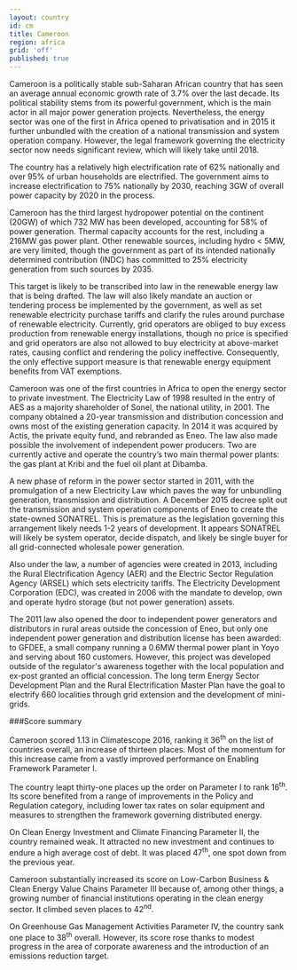 ```yaml
---
layout: country
id: cm
title: Cameroon
region: africa
grid: 'off'
published: true
---
```


Cameroon is a politically stable sub-Saharan African country that has seen an average annual economic growth rate of 3.7% over the last decade. Its political stability stems from its powerful government, which is the main actor in all major power generation projects. Nevertheless, the energy sector was one of the first in Africa opened to privatisation and in 2015 it further unbundled with the creation of a national transmission and system operation company. However, the legal framework governing the electricity sector now needs significant review, which will likely take until 2018.

The country has a relatively high electrification rate of 62% nationally and over 95% of urban households are electrified. The government aims to increase electrification to 75% nationally by 2030, reaching 3GW of overall power capacity by 2020 in the process.

Cameroon has the third largest hydropower potential on the continent (20GW) of which 732 MW has been developed, accounting for 58% of power generation. Thermal capacity accounts for the rest, including a 216MW gas power plant. Other renewable sources, including hydro < 5MW, are very limited, though the government as part of its intended nationally determined contribution (INDC) has committed to 25% electricity generation from such sources by 2035.

This target is likely to be transcribed into law in the renewable energy law that is being drafted. The law will  also likely mandate an auction or tendering process be implemented by the government, as well as set renewable electricity purchase tariffs and clarify the rules around purchase of renewable electricity. Currently, grid operators are obliged to buy excess production from renewable energy installations, though no price is specified and grid operators are also not allowed to buy electricity at above-market rates, causing conflict and rendering the policy ineffective. Consequently, the only effective support measure is that renewable energy equipment benefits from VAT exemptions.

Cameroon was one of the first countries in Africa to open the energy sector to private investment. The Electricity Law of 1998 resulted in the entry of AES as a majority shareholder of Sonel, the national utility, in 2001. The company obtained a 20-year transmission and distribution concession and owns most of the existing generation capacity. In 2014 it was acquired by Actis, the private equity fund, and rebranded as Eneo. The law also made possible the involvement of independent power producers. Two are currently active and operate the country’s two main thermal power plants: the gas plant at Kribi and the fuel oil plant at Dibamba.

A new phase of reform in the power sector started in 2011, with the promulgation of a new Electricity Law which paves the way for unbundling generation, transmission and distribution. A December 2015 decree split out the transmission and system operation components of Eneo to create the state-owned SONATREL. This is premature as the legislation governing this arrangement likely needs 1-2 years of development. It appears SONATREL will likely be system operator, decide dispatch, and likely be single buyer for all grid-connected wholesale power generation.

Also under the law, a number of agencies were created in 2013, including the Rural Electrification Agency (AER) and the Electric Sector Regulation Agency (ARSEL) which sets electricity tariffs. The Electricity Development Corporation (EDC), was created in 2006 with the mandate to develop, own and operate hydro storage (but not power generation) assets.

The 2011 law also opened the door to independent power generators and distributors in rural areas outside the concession of Eneo, but only one independent power generation and distribution license has been awarded: to GFDEE, a small company running a 0.6MW thermal power plant in Yoyo and serving about 160 customers. However, this project was developed outside of the regulator's awareness together with the local population and ex-post granted an official concession. The long term Energy Sector Development Plan and the Rural Electrification Master Plan have the goal to electrify 660 localities through grid extension and the development of mini-grids.


###Score summary

Cameroon scored 1.13 in Climatescope 2016, ranking it 36<sup>th</sup> on the list of countries overall, an increase of thirteen places. Most of the momentum for this increase came from a vastly improved performance on Enabling Framework Parameter I. 

The country leapt thirty-one places up the order on Parameter I to rank 16<sup>th</sup>. Its score benefited from a range of improvements in the Policy and Regulation category, including lower tax rates on solar equipment and measures to strengthen the framework governing distributed energy.

On Clean Energy Investment and Climate Financing Parameter II, the country remained weak. It attracted no new investment and continues to endure a high average cost of debt. It was placed 47<sup>th</sup>, one spot down from the previous year. 

Cameroon substantially increased its score on Low-Carbon Business & Clean Energy Value Chains Parameter III because of, among other things, a growing number of financial institutions operating in the clean energy sector. It climbed seven places to 42<sup>nd</sup>.

On Greenhouse Gas Management Activities Parameter IV, the country sank one place to 38<sup>th</sup> overall. However, its score rose thanks to modest progress in the area of corporate awareness and the introduction of an emissions reduction target.


